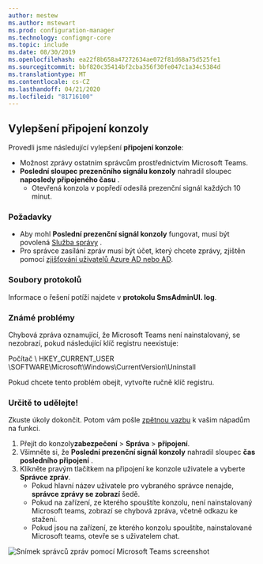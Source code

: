 ```yaml
---
author: mestew
ms.author: mstewart
ms.prod: configuration-manager
ms.technology: configmgr-core
ms.topic: include
ms.date: 08/30/2019
ms.openlocfilehash: ea22f8b658a47272634ae072f81d68a75d525fe1
ms.sourcegitcommit: bbf820c35414bf2cba356f30fe047c1a34c5384d
ms.translationtype: MT
ms.contentlocale: cs-CZ
ms.lasthandoff: 04/21/2020
ms.locfileid: "81716100"
---
```

## <a name="improvements-to-console-connections"></a>Vylepšení připojení konzoly
<!--4923997-->
Provedli jsme následující vylepšení **připojení konzole**:

- Možnost zprávy ostatním správcům prostřednictvím Microsoft Teams.
- **Poslední sloupec prezenčního signálu konzoly** nahradil sloupec **naposledy připojeného času** .
  - Otevřená konzola v popředí odesílá prezenční signál každých 10 minut.

### <a name="prerequisites"></a>Požadavky

- Aby mohl **Poslední prezenční signál konzoly** fungovat, musí být povolená [Služba správy](../../../../plan-design/hierarchy/plan-for-the-sms-provider.md#bkmk_admin-service) . 
- Pro správce zasílání zpráv musí být účet, který chcete zprávy, zjištěn pomocí [zjišťování uživatelů Azure AD nebo AD](../../../../servers/deploy/configure/about-discovery-methods.md#bkmk_aboutUser).

### <a name="log-files"></a>Soubory protokolů

Informace o řešení potíží najdete v **protokolu SmsAdminUI. log**.

### <a name="known-issues"></a>Známé problémy

Chybová zpráva oznamující, že Microsoft Teams není nainstalovaný, se nezobrazí, pokud následující klíč registru neexistuje:

Počítač \ HKEY_CURRENT_USER \SOFTWARE\Microsoft\Windows\CurrentVersion\Uninstall

Pokud chcete tento problém obejít, vytvořte ručně klíč registru.

### <a name="try-it-out"></a>Určitě to udělejte!

Zkuste úkoly dokončit. Potom vám pošle [zpětnou vazbu](../../../../understand/find-help.md#product-feedback) k vašim nápadům na funkci.

1. Přejít do konzoly**zabezpečení** >  **Správa** > **připojení**.
1. Všimněte si, že **Poslední prezenční signál konzoly** nahradil sloupec **čas posledního připojení** .
1. Klikněte pravým tlačítkem na připojení ke konzole uživatele a vyberte **Správce zpráv**.
    - Pokud hlavní název uživatele pro vybraného správce nenajde, **správce zprávy se zobrazí** šedě.
    - Pokud na zařízení, ze kterého spouštíte konzolu, není nainstalovaný Microsoft teams, zobrazí se chybová zpráva, včetně odkazu ke stažení.
    - Pokud jsou na zařízení, ze kterého konzolu spouštíte, nainstalované Microsoft teams, otevře se s uživatelem chat.

![Snímek správců zpráv pomocí Microsoft Teams screenshot](../../media/4923997-message-administrator.png)